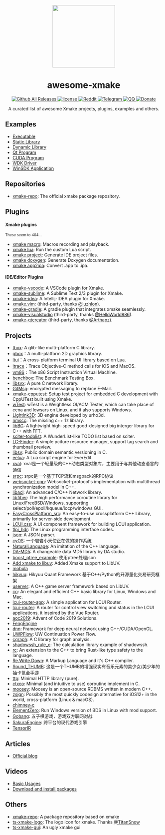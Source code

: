 <div align="center">
  <a href="https://xmake.io">
    <img width="200" heigth="200" src="/assets/img/logo.svg">
  </a>

<h1>awesome-xmake</h1>

<div>
    <a href="https://github.com/xmake-io/xmake/releases">
      <img src="https://img.shields.io/github/release/tboox/xmake.svg?style=flat-square" alt="Github All Releases" />
    </a>
    <a href="https://github.com/xmake-io/xmake/blob/master/LICENSE.md">
      <img src="https://img.shields.io/github/license/tboox/xmake.svg?colorB=f48041&style=flat-square" alt="license" />
    </a>
    <a href="https://www.reddit.com/r/tboox/">
      <img src="https://img.shields.io/badge/chat-on%20reddit-ff3f34.svg?style=flat-square" alt="Reddit" />
    </a>
    <a href="https://t.me/tbooxorg">
      <img src="https://img.shields.io/badge/chat-on%20telegram-blue.svg?style=flat-square" alt="Telegram" />
    </a>
    <a href="https://jq.qq.com/?_wv=1027&k=5hpwWFv">
      <img src="https://img.shields.io/badge/chat-on%20QQ-ff69b4.svg?style=flat-square" alt="QQ" />
    </a>
    <a href="http://xmake.io/pages/donation.html#donate">
      <img src="https://img.shields.io/badge/donate-us-orange.svg?style=flat-square" alt="Donate" />
    </a>
  </div>

<p>A curated list of awesome Xmake projects, plugins, examples and others.</p>
</div>

## Examples

* [Executable](https://xmake.io/#/guide/project_examples?id=executable-program)
* [Static Library](https://xmake.io/#/guide/project_examples?id=static-library-program)
* [Dynamic Library](https://xmake.io/#/guide/project_examples?id=share-library-program)
* [Qt Program](https://xmake.io/#/guide/project_examples?id=qt-program)
* [CUDA Program](https://xmake.io/#/guide/project_examples?id=cuda-program)
* [WDK Driver](https://xmake.io/#/guide/project_examples?id=wdk-driver-program)
* [WinSDK Application](https://xmake.io/#/guide/project_examples?id=winsdk-application-program)

## Repositories

* [xmake-repo](https://github.com/xmake-io/xmake-repo): The official xmake package repository.

## Plugins

#### Xmake plugins

<sub>These seem to 404...</sub>

* [xmake macro](https://xmake.io/#/plugins?id=macros-recording-and-playback): Macros recording and playback.
* [xmake lua](https://xmake.io/#/plugins?id=run-the-custom-lua-script): Run the custom Lua script.
* [xmake project](https://xmake.io/#/plugins?id=generate-ide-project-files): Generate IDE project files.
* [xmake doxygen](https://xmake.io/#/plugins?id=generate-doxygen-document): Generate Doxygen documentation.
* [xmake app2ipa](https://xmake.io/#/plugins?id=convert-app-to-ipa): Convert .app to .ipa.

#### IDE/Editor Plugins

* [xmake-vscode](https://github.com/xmake-io/xmake-vscode): A VSCode plugin for Xmake.
* [xmake-sublime](https://github.com/xmake-io/xmake-sublime): A Sublime Text 2/3 plugin for Xmake.
* [xmake-idea](https://github.com/xmake-io/xmake-idea): A Intellij-IDEA plugin for Xmake.
* [xmake.vim](https://github.com/luzhlon/xmake.vim): (third-party, thanks [@luzhlon](https://github.com/luzhlon)).
* [xmake-gradle](https://github.com/xmake-io/xmake-gradle): A gradle plugin that integrates xmake seamlessly.
* [xmake-visualstudio](https://github.com/HelloWorld886/xmake-visualstudio) (third-party, thanks [@HelloWorld886](https://github.com/HelloWorld886)).
* [xmake-qtcreator](https://github.com/Arthapz/xmake-project-manager) (third-party, thanks [@Arthapz](https://github.com/Arthapz)).

## Projects

* [tbox](https://github.com/tboox/tbox): A glib-like multi-platform C library.
* [gbox](https://github.com/tboox/gbox)：A multi-platform 2D graphics library.
* [ltui](https://github.com/tboox/ltui)：A cross-platform terminal UI library based on Lua.
* [itrace](https://github.com/tboox/itrace)：Trace Objective-C method calls for iOS and MacOS.
* [vm86](https://github.com/tboox/vm86)：The x86 Script Instruction Virtual Machine.
* [benchbox](https://github.com/tboox/benchbox): The Benchmark Testing Box.
* [libsvx](https://gitlab.com/caikelun/libsvx): A pure C network library.
* [GitMsg](https://github.com/LER0ever/GitMsg): encrypted messaging to replace E-Mail.
* [xmake-cpputest](https://github.com/longbai/xmake-cpputest): Setup test project for embedded C development with CppUTest built using Xmake.
* [wTest](https://github.com/avaicode/wTest): wTest is a Weightless OI/ACM Tester, which can take place of cena and lowsars on Linux, and it also supports Windows.
* [LightInk3D](https://github.com/baisai/LightInk3D): 3D engine developed by urho3d.
* [nmscc](https://github.com/lumpyzhu/nmscc): The missing c++ 1z library.
* [libBG](https://github.com/TitanSnow/libBG): A lightwight high-speed good-designed big interger library for C++ with FFT.
* [sciter-todolist](https://github.com/lidroid/sciter-todolist): A WunderList-like TODO list based on sciter.
* [LC-Finder](https://github.com/lc-soft/LC-Finder): A simple pciture resource manager, support tag search and thumbnail preview.
* [libsv](https://github.com/uael/sv): Public domain semantic versioning in C.
* [eelua](https://github.com/hilarryxu/eelua): A Lua script engine for EverEdit.
* [xval](https://github.com/luzhlon/xval): xval是一个轻量级的C++动态类型对象库，主要用于与其他动态语言的通信
* [srpc](https://github.com/luzhlon/srpc): srpc是一个基于TCP流和msgpack的RPC协议
* [websocket-cpp](https://github.com/luzhlon/websocket-cpp): Websocket-protocol's implementation with multithread synchronization model in C++.
* [libacl](https://github.com/acl-dev/acl): An advanced C/C++ Network library.
* [libfiber](https://github.com/acl-dev/libfiber): The high performance coroutine library for Linux/FreeBSD/Windows, supporting select/poll/epoll/kqueue/iocp/windows GUI.
* [EasyCrossPlatform_src](https://github.com/EasyCrossPlatformLib/EasyCrossPlatform_src): An easy-to-use crossplatform C++ Library, primarily for server-side development.
* [LCUI.css](https://github.com/lc-ui/lcui.css): A UI component framework for building LCUI application.
* [tlpi_hdr](https://github.com/frostRed/tlpi_hdr): The Linux programming interface codes.
* [json](https://github.com/xyliuke/json): A JSON parser.
* [cyOS](https://github.com/chenyanzz/cyOS): 一个岩岩小天使正在做的操作系统
* [NaturalLanguage](https://github.com/dtcxzyw/NaturalLanguage): An imitation of the C++ language.
* [DA-MD5](https://github.com/DATechnologyStudio/DA-MD5): A changeable data MD5 library by DA studio.
* [boost_ptree_example](https://github.com/wyy584322202/boost_ptree_example): 使用ptree处理json
* [Add xmake to libuv](https://github.com/libuv/libuv/pull/1464): Added Xmake support to LibUV.
* [mobula](https://github.com/ldust/mobula) <!-- This project seems to be... gone? -->
* [hikyuu](https://github.com/fasiondog/hikyuu): Hikyuu Quant Framework 基于C++/Python的开源量化交易研究框架
* [userver](https://github.com/dreamtraveler/userver): A C++ game server framework based on LibUV.
* [co](https://github.com/idealvin/co): An elegant and efficient C++ basic library for Linux, Windows and Mac.
* [lcui-router-app](https://github.com/lc-ui/lcui-router-app): A simple application for LCUI Router.
* [lcui-router](https://github.com/lc-soft/lcui-router): A router for control view switching and status in the LCUI applications, it inspired by the Vue Router.
* [aoc2019](https://github.com/wrren/aoc2019): Advent of Code 2019 Solutions.
* [FengEngine](https://github.com/libyyu/FengEngine)
* [dnn](https://github.com/garraGH/dnn): Framework for deep neural network using C++/CUDA/OpenGL.
* [UWPFlow](https://github.com/OpportunityLiu/UWPFlow): UW Continuation Power Flow.
* [cgraph](https://github.com/liurunzhan/cgraph): A C library for graph analysis.
* [shadowssh_rule_c](https://github.com/ChanthMiao/shadowssh_rule_c): The calculation library example of shadowssh.
* [rc](https://github.com/lumpyzhu/rc): An extension to the C++ to bring Rust-like type safety to the language.
* [Re.Write.Down](https://github.com/MidAutumnMoon/Re.Write.Down): A Markup Language and it's C++ compiler.
* [Sound_THUMB](https://github.com/Yunoinsky/Sound_THUMB): 这是一个THUMB的增强现实有音乐元素的美少女/美少年的抽卡氪金手游
* [ttp](https://github.com/codehz/ttp): Minimal HTTP library (pure).
* [ctxco](https://github.com/codehz/ctxco): Minimal (and intuitive to use) coroutine implement in C.
* [moosey](https://github.com/cheereaque/moosey): Moosey is an open-source RDBMS written in modern C++.
* [zsign](https://github.com/zhlynn/zsign): Possibly the most quickly codesign alternative for iOS12+ in the world, cross-platform (Linux & macOS).
* [chimney-c](https://github.com/Evan2698/chimney-c)
* [ElementZero](https://github.com/Element-0/ElementZero): Run Windows version of BDS in Linux with mod support.
* [Gobang](https://github.com/Leopard-C/Gobang): 五子棋游戏，游戏双方联网对战
* [SakuraEngine](https://github.com/SaeruHikari/SakuraEngine): 跨平台的现代游戏引擎
* [TensorIR](https://github.com/zhangxp1998/TensorIR)

## Articles

* [Official blog](http://www.tboox.org/category/#xmake)

## Videos

* [Basic Usages](https://asciinema.org/a/133693)
* [Download and install packages](https://asciinema.org/a/140338)

## Others

* [xmake-repo](https://github.com/xmake-io/xmake-repo): A package repository based on xmake
* [ts-xmake-logo](https://github.com/TitanSnow/ts-xmake-logo): The logo icon for xmake. Thanks [@TitanSnow](https://github.com/TitanSnow)
* [ts-xmake-gui](https://github.com/TitanSnow/ts-xmake-gui): An ugly xmake gui
